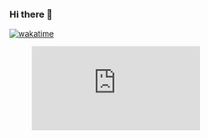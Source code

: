 ### Hi there 👋

<!--START_SECTION:waka-->
<!--END_SECTION:waka-->
<a href="https://wakatime.com/badge/user/018cc78b-fa42-436b-a115-6cbf8cf546e5/project/018cc78f-ff10-4627-abec-9cb3d0188993"><img src="https://wakatime.com/badge/user/018cc78b-fa42-436b-a115-6cbf8cf546e5/project/018cc78f-ff10-4627-abec-9cb3d0188993.svg" alt="wakatime"></a>
<figure><embed src="https://wakatime.com/share/@018cc78b-fa42-436b-a115-6cbf8cf546e5/a0137dfb-a8e2-4c43-9955-e50a99e12384.svg"></embed></figure>
<!--
**WEI-Qingyu/WEI-Qingyu** is a ✨ _special_ ✨ repository because its `README.md` (this file) appears on your GitHub profile.

Here are some ideas to get you started:

- 🔭 I’m currently working on ...
- 🌱 I’m currently learning ...
- 👯 I’m looking to collaborate on ...
- 🤔 I’m looking for help with ...
- 💬 Ask me about ...
- 📫 How to reach me: ...
- 😄 Pronouns: ...
- ⚡ Fun fact: ...
-->
